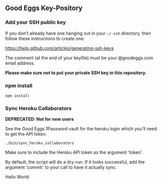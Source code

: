 ## Good Eggs Key-Pository

### Add your SSH public key

If you don't already have one hanging out in your `~/.ssh` directory,
then follow these instructions to create one:

https://help.github.com/articles/generating-ssh-keys

The comment (at the end of your keyfile) must be your @goodeggs.com email address.

**Please make sure not to put your private SSH key in this repository.**

### npm install

`npm install`

### Sync Heroku Collaborators

**DEPRECATED: Not for new users**

See the Good Eggs 1Password vault for the heroku login which you'll need to get the API token.

`./bin/sync_heroku_collaborators`

Make sure to include the Heroku API token as the argument 'token'.

By default, the script will do a dry-run. If it looks successful, add the argument 'commit' to your call to have it actually sync.

Hello World

